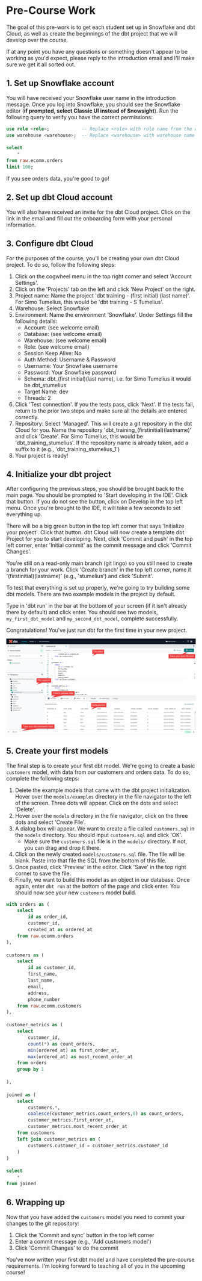 # Pre-Course Work

The goal of this pre-work is to get each student set up in Snowflake and dbt Cloud, as well as create the beginnings of the dbt project that we will develop over the course.

If at any point you have any questions or something doesn't appear to be working as you'd expect, please reply to the introduction email and I'll make sure we get it all sorted out.

## 1. Set up Snowflake account

You will have received your Snowflake user name in the introduction message. Once you log into Snowflake, you should see the Snowflake editor (**if prompted, select Classic UI instead of Snowsight**). Run the following query to verify you have the correct permissions:

```sql
use role <role>;            -- Replace <role> with role name from the welcome email
use warehouse <warehouse>;  -- Replace <warehouse> with warehouse name from the welcome email

select
    *
from raw.ecomm.orders
limit 100;
```

If you see orders data, you're good to go!

## 2. Set up dbt Cloud account

You will also have received an invite for the dbt Cloud project. Click on the link in the email and fill out the onboarding form with your personal information.

## 3. Configure dbt Cloud

For the purposes of the course, you'll be creating your own dbt Cloud project. To do so, follow the following steps:

1. Click on the cogwheel menu in the top right corner and select 'Account Settings'.
2. Click on the 'Projects' tab on the left and click 'New Project' on the right.
3. Project name: Name the project 'dbt training - (first initial) (last name)'. For Simo Tumelius, this would be 'dbt training - S Tumelius'.
4. Warehouse: Select Snowflake
5. Environment: Name the environment 'Snowflake'. Under Settings fill the following details:
    - Account: (see welcome email)
    - Database: (see welcome email)
    - Warehouse: (see welcome email)
    - Role: (see welcome email)
    - Session Keep Alive: No
    - Auth Method: Username & Password
    - Username: Your Snowflake username
    - Password: Your Snowflake password
    - Schema: dbt_(first initial)(last name), i.e. for Simo Tumelius it would be dbt_stumelius
    - Target Name: dev
    - Threads: 2
8. Click 'Test connection'. If you the tests pass, click 'Next'. If the tests fail, return to the prior two steps and make sure all the details are entered correctly.
9. Repository: Select 'Managed'. This will create a git repository in the dbt Cloud for you. Name the repository 'dbt_training_(firstinitial)(lastname)' and click 'Create'. For Simo Tumelius, this would be 'dbt_training_stumelius'. If the repository name is already taken, add a suffix to it (e.g., 'dbt_training_stumelius_1')
10. Your project is ready!

## 4. Initialize your dbt project

After configuring the previous steps, you should be brought back to the main page. You should be prompted to 'Start developing in the IDE'. Click that button. If you do not see the button, click on Develop in the top left menu. Once you're brought to the IDE, it will take a few seconds to set everything up.

There will be a big green button in the top left corner that says 'Initialize your project'. Click that button. dbt Cloud will now create a template dbt Project for you to start developing. Next, click 'Commit and push' in the top left corner, enter 'Initial commit' as the commit message and click 'Commit Changes'.

You're still on a read-only main branch (git lingo) so you still need to create a branch for your work. Click 'Create branch' in the top left corner, name it '(firstinitial)(lastname)' (e.g., 'stumelius') and click 'Submit'.

To test that everything is set up properly, we're going to try building some dbt models. There are two example models in the project by default.

Type in 'dbt run' in the bar at the bottom of your screen (if it isn't already there by default) and click enter. You should see two models, `my_first_dbt_model` and `my_second_dbt_model`, complete successfully.

Congratulations! You've just run dbt for the first time in your new project.

![dbt Cloud IDE](dbt_cloud_ide.png)

## 5. Create your first models

The final step is to create your first dbt model. We're going to create a basic `customers` model, with data from our customers and orders data. To do so, complete the following steps:

1. Delete the example models that came with the dbt project initialization. Hover over the `models/examples` directory in the file navigator to the left of the screen. Three dots will appear. Click on the dots and select 'Delete'.
2. Hover over the `models` directory in the file navigator, click on the three dots and select 'Create File'.
3. A dialog box will appear. We want to create a file called `customers.sql` in the `models` directory. You should input `customers.sql` and click 'OK'.
    * Make sure the `customers.sql` file is in the `models/` directory. If not, you can drag and drop it there.
4. Click on the newly created `models/customers.sql` file. The file will be blank. Paste into that file the SQL from the bottom of this file.
5. Once pasted, click 'Preview' in the editor. Click 'Save' in the top right corner to save the file.
6. Finally, we want to build this model as an object in our database. Once again, enter `dbt run` at the bottom of the page and click enter. You should now see your new `customers` model build.

```sql
with orders as (
    select
        id as order_id,
        customer_id,
        created_at as ordered_at
    from raw.ecomm.orders
), 

customers as (
    select
        id as customer_id,
        first_name,
        last_name,
        email,
        address,
        phone_number
    from raw.ecomm.customers
),

customer_metrics as (
    select
        customer_id,
        count(*) as count_orders,
        min(ordered_at) as first_order_at,
        max(ordered_at) as most_recent_order_at
    from orders
    group by 1

),

joined as (
    select
        customers.*,
        coalesce(customer_metrics.count_orders,0) as count_orders,
        customer_metrics.first_order_at,
        customer_metrics.most_recent_order_at
    from customers
    left join customer_metrics on (
        customers.customer_id = customer_metrics.customer_id
    )
)

select
    *
from joined
```

## 6. Wrapping up

Now that you have added the `customers` model you need to commit your changes to the git repository:

1. Click the 'Commit and sync' button in the top left corner
2. Enter a commit message (e.g., 'Add customers model')
3. Click 'Commit Changes' to do the commit

You've now written your first dbt model and have completed the pre-course requirements. I'm looking forward to teaching all of you in the upcoming course!